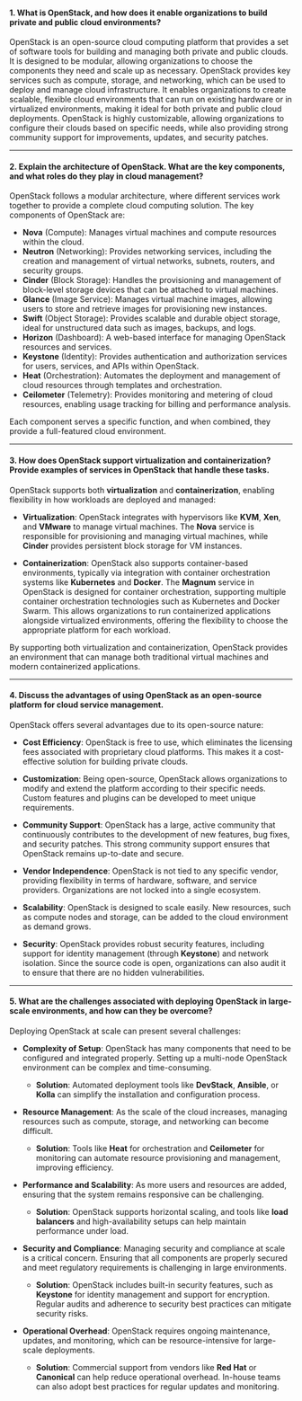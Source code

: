 #### 1. **What is OpenStack, and how does it enable organizations to build private and public cloud environments?**

OpenStack is an open-source cloud computing platform that provides a set of software tools for building and managing both private and public clouds. It is designed to be modular, allowing organizations to choose the components they need and scale up as necessary. OpenStack provides key services such as compute, storage, and networking, which can be used to deploy and manage cloud infrastructure. It enables organizations to create scalable, flexible cloud environments that can run on existing hardware or in virtualized environments, making it ideal for both private and public cloud deployments. OpenStack is highly customizable, allowing organizations to configure their clouds based on specific needs, while also providing strong community support for improvements, updates, and security patches.

---

#### 2. **Explain the architecture of OpenStack. What are the key components, and what roles do they play in cloud management?**

OpenStack follows a modular architecture, where different services work together to provide a complete cloud computing solution. The key components of OpenStack are:

- **Nova** (Compute): Manages virtual machines and compute resources within the cloud.
- **Neutron** (Networking): Provides networking services, including the creation and management of virtual networks, subnets, routers, and security groups.
- **Cinder** (Block Storage): Handles the provisioning and management of block-level storage devices that can be attached to virtual machines.
- **Glance** (Image Service): Manages virtual machine images, allowing users to store and retrieve images for provisioning new instances.
- **Swift** (Object Storage): Provides scalable and durable object storage, ideal for unstructured data such as images, backups, and logs.
- **Horizon** (Dashboard): A web-based interface for managing OpenStack resources and services.
- **Keystone** (Identity): Provides authentication and authorization services for users, services, and APIs within OpenStack.
- **Heat** (Orchestration): Automates the deployment and management of cloud resources through templates and orchestration.
- **Ceilometer** (Telemetry): Provides monitoring and metering of cloud resources, enabling usage tracking for billing and performance analysis.

Each component serves a specific function, and when combined, they provide a full-featured cloud environment.

---

#### 3. **How does OpenStack support virtualization and containerization? Provide examples of services in OpenStack that handle these tasks.**

OpenStack supports both **virtualization** and **containerization**, enabling flexibility in how workloads are deployed and managed:

- **Virtualization**: OpenStack integrates with hypervisors like **KVM**, **Xen**, and **VMware** to manage virtual machines. The **Nova** service is responsible for provisioning and managing virtual machines, while **Cinder** provides persistent block storage for VM instances.
    
- **Containerization**: OpenStack also supports container-based environments, typically via integration with container orchestration systems like **Kubernetes** and **Docker**. The **Magnum** service in OpenStack is designed for container orchestration, supporting multiple container orchestration technologies such as Kubernetes and Docker Swarm. This allows organizations to run containerized applications alongside virtualized environments, offering the flexibility to choose the appropriate platform for each workload.
    

By supporting both virtualization and containerization, OpenStack provides an environment that can manage both traditional virtual machines and modern containerized applications.

---

#### 4. **Discuss the advantages of using OpenStack as an open-source platform for cloud service management.**

OpenStack offers several advantages due to its open-source nature:

- **Cost Efficiency**: OpenStack is free to use, which eliminates the licensing fees associated with proprietary cloud platforms. This makes it a cost-effective solution for building private clouds.
    
- **Customization**: Being open-source, OpenStack allows organizations to modify and extend the platform according to their specific needs. Custom features and plugins can be developed to meet unique requirements.
    
- **Community Support**: OpenStack has a large, active community that continuously contributes to the development of new features, bug fixes, and security patches. This strong community support ensures that OpenStack remains up-to-date and secure.
    
- **Vendor Independence**: OpenStack is not tied to any specific vendor, providing flexibility in terms of hardware, software, and service providers. Organizations are not locked into a single ecosystem.
    
- **Scalability**: OpenStack is designed to scale easily. New resources, such as compute nodes and storage, can be added to the cloud environment as demand grows.
    
- **Security**: OpenStack provides robust security features, including support for identity management (through **Keystone**) and network isolation. Since the source code is open, organizations can also audit it to ensure that there are no hidden vulnerabilities.

---

#### 5. **What are the challenges associated with deploying OpenStack in large-scale environments, and how can they be overcome?**

Deploying OpenStack at scale can present several challenges:

- **Complexity of Setup**: OpenStack has many components that need to be configured and integrated properly. Setting up a multi-node OpenStack environment can be complex and time-consuming.
    
    - **Solution**: Automated deployment tools like **DevStack**, **Ansible**, or **Kolla** can simplify the installation and configuration process.
- **Resource Management**: As the scale of the cloud increases, managing resources such as compute, storage, and networking can become difficult.
    
    - **Solution**: Tools like **Heat** for orchestration and **Ceilometer** for monitoring can automate resource provisioning and management, improving efficiency.
- **Performance and Scalability**: As more users and resources are added, ensuring that the system remains responsive can be challenging.
    
    - **Solution**: OpenStack supports horizontal scaling, and tools like **load balancers** and high-availability setups can help maintain performance under load.
- **Security and Compliance**: Managing security and compliance at scale is a critical concern. Ensuring that all components are properly secured and meet regulatory requirements is challenging in large environments.
    
    - **Solution**: OpenStack includes built-in security features, such as **Keystone** for identity management and support for encryption. Regular audits and adherence to security best practices can mitigate security risks.
- **Operational Overhead**: OpenStack requires ongoing maintenance, updates, and monitoring, which can be resource-intensive for large-scale deployments.
    
    - **Solution**: Commercial support from vendors like **Red Hat** or **Canonical** can help reduce operational overhead. In-house teams can also adopt best practices for regular updates and monitoring.